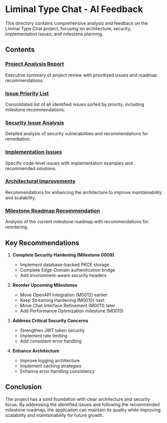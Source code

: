 # Liminal Type Chat - AI Feedback

This directory contains comprehensive analysis and feedback on the Liminal Type Chat project, focusing on architecture, security, implementation issues, and milestone planning.

## Contents

### [Project Analysis Report](project-analysis-report.md)
Executive summary of project review with prioritized issues and roadmap recommendations.

### [Issue Priority List](issue-priority-list.md)
Consolidated list of all identified issues sorted by priority, including milestone recommendations.

### [Security Issue Analysis](security-issue-analysis.md)
Detailed analysis of security vulnerabilities and recommendations for remediation.

### [Implementation Issues](implementation-issues.md)
Specific code-level issues with implementation examples and recommended solutions.

### [Architectural Improvements](architectural-improvements.md)
Recommendations for enhancing the architecture to improve maintainability and scalability.

### [Milestone Roadmap Recommendation](milestone-roadmap-recommendation.md)
Analysis of the current milestone roadmap with recommendations for reordering.

## Key Recommendations

1. **Complete Security Hardening (Milestone 0009)**
   - Implement database-backed PKCE storage
   - Complete Edge-Domain authentication bridge
   - Add environment-aware security headers

2. **Reorder Upcoming Milestones**
   - Move OpenAPI Integration (M0012) earlier
   - Keep Streaming Hardening (M0010) next
   - Move Chat Interface Refinement (M0011) later
   - Add Performance Optimization milestone (M0015)

3. **Address Critical Security Concerns**
   - Strengthen JWT token security
   - Implement rate limiting
   - Add consistent error handling

4. **Enhance Architecture**
   - Improve logging architecture
   - Implement caching strategies
   - Enhance error handling consistency

## Conclusion

The project has a solid foundation with clear architecture and security focus. By addressing the identified issues and following the recommended milestone roadmap, the application can maintain its quality while improving scalability and maintainability for future growth.
